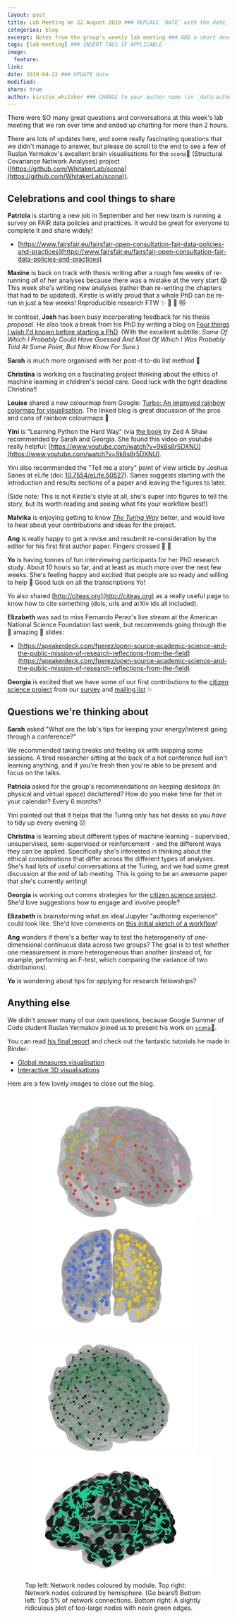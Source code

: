 ```yaml
---
layout: post
title: Lab Meeting on 22 August 2019 ### REPLACE `DATE` with the date, eg: 18 July 2019
categories: blog
excerpt: Notes from the group's weekly lab meeting ### ADD a short description (or keep that one if you'd)
tags: [lab-meeting] ### INSERT TAGS IF APPLICABLE
image:
  feature:
link:
date: 2019-08-22 ### UPDATE date
modified:
share: true
author: kirstie_whitaker ### CHANGE to your author name (in _data/authors.yml)
---
```


There were SO many great questions and conversations at this week's lab meeting that we ran over time and ended up chatting for more than 2 hours.

There are lots of updates here, and some really fascinating questions that we didn't manage to answer, but please do scroll to the end to see a few of Ruslan Yermakov's excellent brain visualisations for the `scona`🍪 (Structural Covariance Network Analyses) project ([https://github.com/WhitakerLab/scona](https://github.com/WhitakerLab/scona)).

## Celebrations and cool things to share

**Patricia** is starting a new job in September and her new team is running a survey on FAIR data policies and practices.
It would be great for everyone to complete it and share widely!
* [https://www.fairsfair.eu/fairsfair-open-consultation-fair-data-policies-and-practices](https://www.fairsfair.eu/fairsfair-open-consultation-fair-data-policies-and-practices)

**Maxine** is back on track with thesis writing after a rough few weeks of re-running _all_ of her analyses because there was a mistake at the very start 😱
This week she's writing new analyses (rather than re-writing the chapters that had to be updated).
Kirstie is wildly proud that a whole PhD can be re-run in just a few weeks!
Reproducible research FTW ✨ 🙌 🚀 😻

In contrast, **Josh** has been busy incorporating feedback for his thesis _proposal_.
He also took a break from his PhD by writing a blog on [Four things I wish I'd known before starting a PhD](https://medium.com/josh-cowls/four-things-i-wish-id-known-before-starting-a-phd-9e80f89ae04e).
(With the excellent subtitle: _Some Of Which I Probably Could Have Guessed And Most Of Which I Was Probably Told At Some Point, But Now Know For Sure._)

**Sarah** is much more organised with her post-it to-do list method 💖

**Christina** is working on a fascinating project thinking about the ethics of machine learning in children's social care.
Good luck with the tight deadline Christina!!

**Louise** shared a new colourmap from Google: [Turbo: An improved rainbow colormap for visualisation](https://ai.googleblog.com/2019/08/turbo-improved-rainbow-colormap-for.html).
The linked blog is great discussion of the pros and cons of rainbow colourmaps 🌈

**Yini** is "Learning Python the Hard Way" (via [the book](https://smile.amazon.co.uk/Learn-Python-Hard-Way-Introduction/dp/0321884914/ref=smi_www_rco2_go_smi_g8682124849?_encoding=UTF8&%2AVersion%2A=1&%2Aentries%2A=0&ie=UTF8) by Zed A Shaw recommended by Sarah and Georgia.
She found this video on youtube really helpful: [https://www.youtube.com/watch?v=9k8s8r5DXNU](https://www.youtube.com/watch?v=9k8s8r5DXNU).

Yini also recommended the "Tell me a story" point of view article by Joshua Sanes at eLife (doi: [10.7554/eLife.50527](https://doi.org/10.7554/eLife.50527)).
Sanes suggests starting with the introduction and results sections of a paper and leaving the figures to later.

(Side note: This is not Kirstie's style at all, she's super into figures to tell the story, but its worth reading and seeing what fits your workflow best!)

**Malvika** is enjoying getting to know [_The Turing Way_](https://github.com/alan-turing-institute/the-turing-way) better, and would love to hear about your contributions and ideas for the project.

**Ang** is really happy to get a revise and resubmit re-consideration by the editor for his first first author paper.
Fingers crossed 🤞 🤞

**Yo** is having tonnes of fun interviewing participants for her PhD research study.
About 10 hours so far, and at least as much more over the next few weeks.
She's feeling happy and excited that people are so ready and willing to help 💖
Good luck on all the transcriptions Yo!

Yo also shared [http://citeas.org](http://citeas.org) as a really useful page to know how to cite something (dois, urls and arXiv ids all included).

**Elizabeth** was sad to miss Fernando Perez's live stream at the American National Science Foundation last week, but recommends going through the 🌟 amazing 🌟 slides:
* [https://speakerdeck.com/fperez/open-source-academic-science-and-the-public-mission-of-research-reflections-from-the-field](https://speakerdeck.com/fperez/open-source-academic-science-and-the-public-mission-of-research-reflections-from-the-field)

**Georgia** is excited that we have some of our first contributions to the [citizen science project](https://speakerdeck.com/fperez/open-source-academic-science-and-the-public-mission-of-research-reflections-from-the-field) from our [survey](https://bit.ly/AutisticaTuringCitSciForm) and [mailing list](https://tinyletter.com/AutisticaTuringCitizenScience) ✨

## Questions we're thinking about

**Sarah** asked "What are the lab's tips for keeping your energy/interest going through a conference?"

We recommended taking breaks and feeling ok with skipping some sessions.
A tired researcher sitting at the back of a hot conference hall isn't learning anything, and if you're fresh then you're able to be present and focus on the talks.

**Patricia** asked for the group's recommendations on keeping desktops (in physical and virtual space) decluttered?
How do you make time for that in your calendar?
Every 6 months?

Yini pointed out that it helps that the Turing only has hot desks so you _have_ to tidy up every evening 😕

**Christina** is learning about different types of machine learning - supervised, unsupervised, semi-supervised or reinforcement - and the different ways they can be applied.
Specifically she's interested in thinking about the ethical considerations that differ across the different types of analyses.
She's had lots of useful conversations at the Turing, and we had some great discussion at the end of lab meeting.
This is going to be an awesome paper that she's currently writing!

**Georgia** is working out comms strategies for the [citizen science project](https://github.com/alan-turing-institute/AutisticaCitizenScience/).
She'd love suggestions how to engage and involve people? 

**Elizabeth** is brainstorming what an ideal Jupyter "authoring experience" could look like.
She'd love comments on [this initial sketch of a workflow](https://github.com/jupyter/jupyter-book/issues/236)!

**Ang** wonders if there's a better way to test the heterogeneity of one-dimensional continuous data across two groups?
The goal is to test whether one measurement is more heterogeneous than another (instead of, for example, performing an F-test, which comparing the variance of two distributions).

**Yo** is wondering about tips for applying for research fellowships?

## Anything else

We didn't answer many of our own questions, because Google Summer of Code student Ruslan Yermakov joined us to present his work on [`scona`🍪](https://github.com/WhitakerLab/scona).

You can read [his final report](/blog/Ruslan-Final-Report-GSoC19) and check out the fantastic tutorials he made in Binder:

* [Global measures visualisation](https://mybinder.org/v2/gh/WhitakerLab/scona/master?filepath=tutorials%2Fglobal_measures_viz.ipynb)
* [Interactive 3D visualisations](https://mybinder.org/v2/gh/WhitakerLab/scona/master?filepath=tutorials%2Finteractive_viz_tutorial.ipynb)

Here are a few lovely images to close out the blog.

<figure class="half">
  <img src="/images/lab-meeting/2019-08-22/modules.png" alt="Network nodes coloured by module">
  <img src="/images/lab-meeting/2019-08-22/left-brain-right-brain.png" alt="Network nodes coloured by hemisphere">
</figure>
<figure class="half">
  <img src="/images/lab-meeting/2019-08-22/network-edges.png" alt="Top 5% of network connections">
  <img src="/images/lab-meeting/2019-08-22/neon-connections.png" alt="A slightly ridiculous plot of too-large nodes with neon green edges">
  <figcaption>Top left: Network nodes coloured by module.
              Top right: Network nodes coloured by hemisphere. (Go bears!)
              Bottom left: Top 5% of network connections.
              Bottom right: A slightly ridiculous plot of too-large nodes with neon green edges.
  </figcaption>
</figure>
